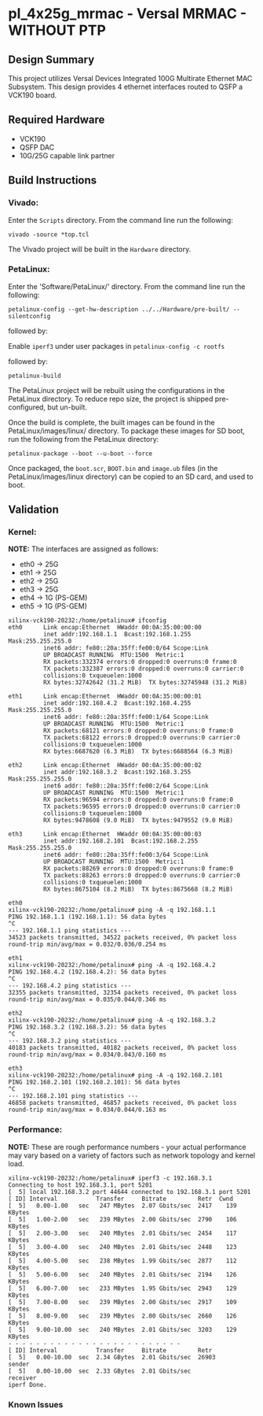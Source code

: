 # pl_4x25g_mrmac - Versal MRMAC - WITHOUT PTP

## Design Summary

This project utilizes Versal Devices Integrated 100G Multirate Ethernet MAC Subsystem. This design provides 4 ethernet interfaces routed to QSFP a VCK190 board. 


## Required Hardware
- VCK190
- QSFP DAC
- 10G/25G capable link partner

## Build Instructions
### **Vivado:**

Enter the `Scripts` directory. From the command line run the following:

`vivado -source *top.tcl`

The Vivado project will be built in the `Hardware` directory.

### **PetaLinux:**

Enter the 'Software/PetaLinux/' directory. From the command line run the following:

`petalinux-config --get-hw-description ../../Hardware/pre-built/ --silentconfig`

followed by:

Enable `iperf3` under user packages in `petalinux-config -c rootfs`

followed by:

`petalinux-build`

The PetaLinux project will be rebuilt using the configurations in the PetaLinux directory. To reduce repo size, the project is shipped pre-configured, but un-built.

Once the build is complete, the built images can be found in the PetaLinux/images/linux/ directory. To package these images for SD boot, run the following from the PetaLinux directory:

`petalinux-package --boot --u-boot --force`

Once packaged, the `boot.scr`, `BOOT.bin` and `image.ub` files (in the PetaLinux/images/linux directory) can be copied to an SD card, and used to boot.

## **Validation**

### Kernel:
**NOTE:** The interfaces are assigned as follows:

- eth0 -> 25G
- eth1 -> 25G
- eth2 -> 25G
- eth3 -> 25G
- eth4 -> 1G (PS-GEM)
- eth5 -> 1G (PS-GEM)



```
xilinx-vck190-20232:/home/petalinux# ifconfig
eth0      Link encap:Ethernet  HWaddr 00:0A:35:00:00:00  
          inet addr:192.168.1.1  Bcast:192.168.1.255  Mask:255.255.255.0
          inet6 addr: fe80::20a:35ff:fe00:0/64 Scope:Link
          UP BROADCAST RUNNING  MTU:1500  Metric:1
          RX packets:332374 errors:0 dropped:0 overruns:0 frame:0
          TX packets:332387 errors:0 dropped:0 overruns:0 carrier:0
          collisions:0 txqueuelen:1000 
          RX bytes:32742642 (31.2 MiB)  TX bytes:32745948 (31.2 MiB)

eth1      Link encap:Ethernet  HWaddr 00:0A:35:00:00:01  
          inet addr:192.168.4.2  Bcast:192.168.4.255  Mask:255.255.255.0
          inet6 addr: fe80::20a:35ff:fe00:1/64 Scope:Link
          UP BROADCAST RUNNING  MTU:1500  Metric:1
          RX packets:68121 errors:0 dropped:0 overruns:0 frame:0
          TX packets:68122 errors:0 dropped:0 overruns:0 carrier:0
          collisions:0 txqueuelen:1000 
          RX bytes:6687620 (6.3 MiB)  TX bytes:6688564 (6.3 MiB)
 
eth2      Link encap:Ethernet  HWaddr 00:0A:35:00:00:02  
          inet addr:192.168.3.2  Bcast:192.168.3.255  Mask:255.255.255.0
          inet6 addr: fe80::20a:35ff:fe00:2/64 Scope:Link
          UP BROADCAST RUNNING  MTU:1500  Metric:1
          RX packets:96594 errors:0 dropped:0 overruns:0 frame:0
          TX packets:96595 errors:0 dropped:0 overruns:0 carrier:0
          collisions:0 txqueuelen:1000 
          RX bytes:9478608 (9.0 MiB)  TX bytes:9479552 (9.0 MiB)

eth3      Link encap:Ethernet  HWaddr 00:0A:35:00:00:03  
          inet addr:192.168.2.101  Bcast:192.168.2.255  Mask:255.255.255.0
          inet6 addr: fe80::20a:35ff:fe00:3/64 Scope:Link
          UP BROADCAST RUNNING  MTU:1500  Metric:1
          RX packets:88269 errors:0 dropped:0 overruns:0 frame:0
          TX packets:88263 errors:0 dropped:0 overruns:0 carrier:0
          collisions:0 txqueuelen:1000 
          RX bytes:8675104 (8.2 MiB)  TX bytes:8675668 (8.2 MiB)
 
eth0 
xilinx-vck190-20232:/home/petalinux# ping -A -q 192.168.1.1
PING 192.168.1.1 (192.168.1.1): 56 data bytes
^C
--- 192.168.1.1 ping statistics ---
34523 packets transmitted, 34522 packets received, 0% packet loss
round-trip min/avg/max = 0.032/0.036/0.254 ms

eth1
xilinx-vck190-20232:/home/petalinux# ping -A -q 192.168.4.2
PING 192.168.4.2 (192.168.4.2): 56 data bytes
^C
--- 192.168.4.2 ping statistics ---
32355 packets transmitted, 32354 packets received, 0% packet loss
round-trip min/avg/max = 0.035/0.044/0.346 ms

eth2
xilinx-vck190-20232:/home/petalinux# ping -A -q 192.168.3.2  
PING 192.168.3.2 (192.168.3.2): 56 data bytes
^C
--- 192.168.3.2 ping statistics ---
40183 packets transmitted, 40182 packets received, 0% packet loss
round-trip min/avg/max = 0.034/0.043/0.160 ms

eth3
xilinx-vck190-20232:/home/petalinux# ping -A -q 192.168.2.101
PING 192.168.2.101 (192.168.2.101): 56 data bytes
^C
--- 192.168.2.101 ping statistics ---
46858 packets transmitted, 46857 packets received, 0% packet loss
round-trip min/avg/max = 0.034/0.044/0.163 ms

```
### Performance:
**NOTE:** These are rough performance numbers - your actual performance may vary based on a variety of factors such as network topology and kernel load.
```
xilinx-vck190-20232:/home/petalinux# iperf3 -c 192.168.3.1
Connecting to host 192.168.3.1, port 5201
[  5] local 192.168.3.2 port 44644 connected to 192.168.3.1 port 5201
[ ID] Interval           Transfer     Bitrate         Retr  Cwnd
[  5]   0.00-1.00   sec   247 MBytes  2.07 Gbits/sec  2417    139 KBytes       
[  5]   1.00-2.00   sec   239 MBytes  2.00 Gbits/sec  2790    106 KBytes       
[  5]   2.00-3.00   sec   240 MBytes  2.01 Gbits/sec  2454    117 KBytes       
[  5]   3.00-4.00   sec   240 MBytes  2.01 Gbits/sec  2448    123 KBytes       
[  5]   4.00-5.00   sec   238 MBytes  1.99 Gbits/sec  2877    112 KBytes       
[  5]   5.00-6.00   sec   240 MBytes  2.01 Gbits/sec  2194    126 KBytes       
[  5]   6.00-7.00   sec   233 MBytes  1.95 Gbits/sec  2943    129 KBytes       
[  5]   7.00-8.00   sec   239 MBytes  2.00 Gbits/sec  2917    109 KBytes       
[  5]   8.00-9.00   sec   239 MBytes  2.00 Gbits/sec  2660    126 KBytes       
[  5]   9.00-10.00  sec   240 MBytes  2.01 Gbits/sec  3203    129 KBytes       
- - - - - - - - - - - - - - - - - - - - - - - - -
[ ID] Interval           Transfer     Bitrate         Retr
[  5]   0.00-10.00  sec  2.34 GBytes  2.01 Gbits/sec  26903             sender
[  5]   0.00-10.00  sec  2.33 GBytes  2.01 Gbits/sec                  receiver
iperf Done.
```

### Known Issues
 
